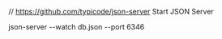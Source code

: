 // https://github.com/typicode/json-server
Start JSON Server

json-server --watch db.json --port 6346
